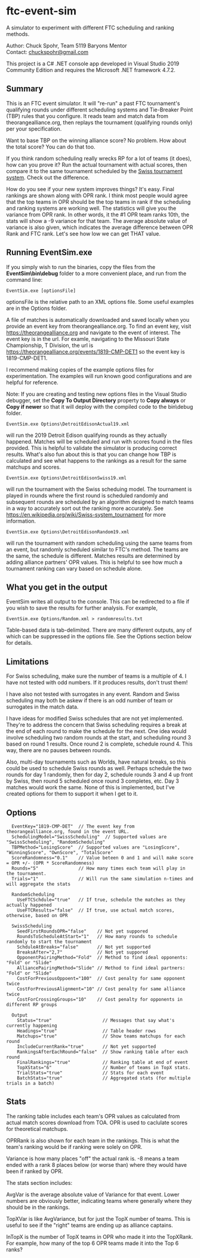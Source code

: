 # ftc-event-sim
A simulator to experiment with different FTC scheduling and ranking methods.

Author: Chuck Spohr, Team 5119 Baryons Mentor<br/>
Contact: chuckspohr@gmail.com

This project is a C# .NET console app developed in Visual Studio 2019 Community Edition and 
requires the Microsoft .NET framework 4.7.2.

## Summary
This is an FTC event simulator.  It will "re-run" a past FTC tournament's qualifying rounds
under different scheduling systems and Tie-Breaker Point (TBP) rules that you configure.
It reads team and match data from theorangealliance.org, then replays the tournament 
(qualifying rounds only) per your specification.

Want to base TBP on the winning alliance score?  No problem.  How about the total score?
You can do that too.

If you think random scheduling really wrecks RP for a lot of teams (it does), how can you
prove it?  Run the actual tournament with actual scores, then compare it to the same
tournament scheduled by the [Swiss tournament system](https://en.wikipedia.org/wiki/Swiss-system_tournament).
Check out the difference.

How do you see if your new system improves things?  It's easy.  Final rankings are shown
along with OPR rank.  I think most people would agree that the top teams in OPR should
be the top teams in rank if the scheduling and ranking systems are working well.  The 
statistics will give you the variance from OPR rank.  In other words, it the #1 OPR team 
ranks 10th, the stats will show a -9 variance for that team.  The average absolute value 
of variance is also given, which indicates the average difference between OPR Rank and FTC rank.
Let's see how low we can get THAT value.

## Running EventSim.exe
If you simply wish to run the binaries, copy the files from the **EventSim\bin\debug** folder 
to a more convenient place, and run from the command line:

    EventSim.exe [optionsFile] 

optionsFile is the relative path to an XML options file.  Some useful examples are in the Options 
folder.

A file of matches is automatically downloaded and saved locally when you provide an event
key from theorangealliance.org.  To find an event key, visit https://theorangealliance.org and
navigate to the event of interest.  The event key is in the url.  For examle, navigating to the
Missouri State Championship, T Division, the url is https://theorangealliance.org/events/1819-CMP-DET1 
so the event key is 1819-CMP-DET1.

I recommend making copies of the example options files for experimentation.  The examples will run
known good configurations and are helpful for reference.

Note: If you are creating and testing new options files in the Visual Studio debugger, set the 
**Copy To Output Directory** property to **Copy always** or **Copy if newer** so that it will deploy
with the compiled code to the bin\debug folder.

    EventSim.exe Options\DetroitEdisonActual19.xml
will run the 2019 Detroit Edison qualifying rounds as they actually happened.  Matches will be 
scheduled and run with scores found in the files provided.  This is helpful to validate the 
simulator is producing correct results.  What's also fun about this is that you can change how
TBP is calculated and see what happens to the rankings as a result for the same matchups and scores.

    EventSim.exe Options\DetroitEdisonSwiss19.xml
will run the tournament with the Swiss scheduing model. The tournament is played in rounds where
the first round is scheduled randomly and subsequent rounds are scheduled by an algorithm designed
to match teams in a way to accurately sort out the ranking more accurately.
See https://en.wikipedia.org/wiki/Swiss-system_tournament for more information.

    EventSim.exe Options\DetroitEdisonRandom19.xml
will run the tournament with random scheduling using the same teams from an event, but randomly
scheduled similar to FTC's method.  The teams are the same, the schedule is different.  Matches
results are determined by adding alliance partners' OPR values.  This is helpful to see how
much a tournament ranking can vary based on schedule alone.

## What you get in the output
EventSim writes all output to the console.  This can be redirected to a file if you wish to save
the results for further analysis.  For example,

    EventSim.exe Options/Random.xml > randomresults.txt

Table-based data is tab-delimited.  There are many different outputs, any of which can be suppressed
in the options file.  See the Options section below for details.

## Limitations
For Swiss scheduling, make sure the number of teams is a multiple of 4.  I have not tested with odd
numbers.  If it produces results, don't trust them!

I have also not tested with surrogates in any event.  Random and Swiss scheduling may both be
askew if there is an odd number of team or surrogates in the match data.

I have ideas for modified Swiss schedules that are not yet implemented.  They're to address the
concern that Swiss scheduling requires a break at the end of each round to make the schedule for the
next.  One idea would involve scheduling two random rounds at the start, and scheduling round 3 
based on round 1 results.  Once round 2 is complete, schedule round 4.  This way, there are no pauses
between rounds.

Also, multi-day tournaments such as Worlds, have natural breaks, so this could be used to schedule Swiss 
rounds as well.  Perhaps schedule the two rounds for day 1 randomly, then for day 2, schedule rounds 
3 and 4 up front by Swiss, then round 5 scheduled once round 3 completes, etc.  Day 3 matches would 
work the same. None of this is implemented, but I've created options for them to support it when 
I get to it.

## Options
~~~~
  EventKey="1819-CMP-DET"  // The event key from theorangealliance.org, found in the event URL.
  SchedulingModel="SwissScheduling"  // Supported values are "SwissScheduling", "RandomScheduling"
  TBPMethod="LosingScore"  // Supported values are "LosingScore", "WinningScore", "OwnScore", "TotalScore"
  ScoreRandomness="0.1"    // Value beteen 0 and 1 and will make score = OPR +/- (OPR * ScoreRandomness)
  Rounds="5"               // How many times each team will play in the tournament.
  Trials="1"               // Will run the same simulation n-times and will aggregate the stats
  
  RandomScheduling 
    UseFTCSchdule="true"   // If true, schedule the matches as they actually happened 
    UseFTCResults="false"  // If true, use actual match scores, otherwise, based on OPR 

  SwissScheduling 
    SeedFirstRoundsOPR="false"    // Not yet suppored
    RoundsToScheduleAtStart="1"   // How many rounds to schedule randomly to start the tournament
    SchduleAtBreaks="false"       // Not yet supported 
    BreaksAfter="2,7"             // Not yet suppored
    OpponentPairingMethod="Fold"  // Method to find ideal opponents: "Fold" or "Slide"
    AlliancePairingMethod="Slide" // Method to find ideal partners: "Fold" or "Slide"
    CostForPreviousOppoent="100"  // Cost penalty for same opponent twice
    CostForPreviousAlignment="10" // Cost penalty for same alliance twice 
    CostForCrossingGroups="10"    // Cost penalty for opponents in different RP groups

  Output 
    Status="true"                   // Messages that say what's currently happening
    Headings="true"                 // Table header rows
    Matchups="true"                 // Show teams matchups for each round
    IncludeCurrentRank="true"       // Not yet supported
    RankingsAfterEachRound="false"  // Show ranking table after each round
    FinalRankings="true"            // Ranking table at end of event
    TopXStats="6"                   // Number of teams in TopX stats.
    TrialStats="true"               // Stats for each event
    BatchStats="true"               // Aggregated stats (for multiple trials in a batch)
~~~~

## Stats
The ranking table includes each team's OPR values as calculated from actual match scores download
from TOA.  OPR is used to caclulate scores for theoretical matchups.

OPRRank is also shown for each team in the rankings. This is what the team's ranking would be if
ranking were solely on OPR.  

Variance is how many places "off" the actual rank is. -8 means a team ended with a rank 8 places
below (or worse than) where they would have been if ranked by OPR.

The stats section includes:

AvgVar is the average absolute value of Variance for that event.  Lower numbers are obviously
better, indicating teams where generally where they should be in the rankings.

TopXVar is like AvgVariance, but for just the TopX number of teams.  This is useful to see if the
"right" teams are ending up as alliance captains.

InTopX is the number of TopX teams in OPR who made it into the TopXRank.  For example,
how many of the top 6 OPR teams made it into the Top 6 ranks?
